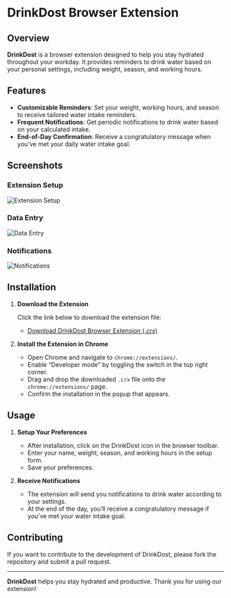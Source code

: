 # DrinkDost Browser Extension

## Overview

**DrinkDost** is a browser extension designed to help you stay hydrated throughout your workday. It provides reminders to drink water based on your personal settings, including weight, season, and working hours.

## Features

- **Customizable Reminders**: Set your weight, working hours, and season to receive tailored water intake reminders.
- **Frequent Notifications**: Get periodic notifications to drink water based on your calculated intake.
- **End-of-Day Confirmation**: Receive a congratulatory message when you've met your daily water intake goal.

## Screenshots

### Extension Setup

![Extension Setup](demoimages/extensionlist.png)

### Data Entry

![Data Entry](demoimages/takedat.png)

### Notifications

![Notifications](demoimages/notification.png)

## Installation

1. **Download the Extension**

   Click the link below to download the extension file:
   - [Download DrinkDost Browser Extension (.crx)](DrinkDost-BrowserExtension.crx)

2. **Install the Extension in Chrome**

   - Open Chrome and navigate to `chrome://extensions/`.
   - Enable “Developer mode” by toggling the switch in the top right corner.
   - Drag and drop the downloaded `.crx` file onto the `chrome://extensions/` page.
   - Confirm the installation in the popup that appears.

## Usage

1. **Setup Your Preferences**

   - After installation, click on the DrinkDost icon in the browser toolbar.
   - Enter your name, weight, season, and working hours in the setup form.
   - Save your preferences.

2. **Receive Notifications**

   - The extension will send you notifications to drink water according to your settings.
   - At the end of the day, you’ll receive a congratulatory message if you’ve met your water intake goal.


## Contributing

If you want to contribute to the development of DrinkDost, please fork the repository and submit a pull request.

---

**DrinkDost** helps you stay hydrated and productive. Thank you for using our extension!

